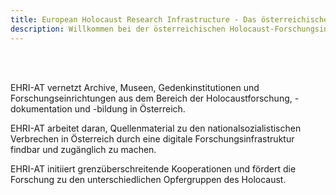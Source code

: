 ```yaml
---
title: European Holocaust Research Infrastructure - Das österreichische Konsortium
description: Willkommen bei der österreichischen Holocaust-Forschungsinfrastruktur
---
```


<br/><br/> 

EHRI-AT vernetzt Archive, Museen, Gedenkinstitutionen und Forschungseinrichtungen aus dem Bereich der Holocaustforschung, -dokumentation und -bildung in Österreich. 

EHRI-AT arbeitet daran, Quellenmaterial zu den nationalsozialistischen Verbrechen in Österreich durch eine digitale Forschungsinfrastruktur findbar und zugänglich zu machen.

EHRI-AT initiiert grenzüberschreitende Kooperationen und fördert die Forschung zu den unterschiedlichen Opfergruppen des Holocaust.
